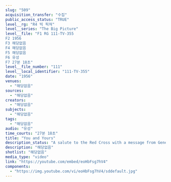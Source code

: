 ```yaml
---
slug: "509"
acquisition_transfer: "수집"
public_access_status: "TRUE"
level__rg: "R4 빅 픽쳐"
level__series: "The Big Picture"
level__file: "F1 RG 111-TV-355
F2 1956
F3 해당없음
F4 해당없음
F5 해당없음
F6 유성
F7 27분 18초"
level__file_number: "111"
level__local_identifier: "111-TV-355"
date: "1956"
venues: 
  - "해당없음"
sources: 
  - "해당없음"
creators: 
  - "해당없음"
subjects: 
  - "해당없음"
tags: 
  - "해당없음"
audio: "유성"
time_courts: "27분 18초"
title: "You and Yours"
description_status: "A salute to the Red Cross with a message from General Alfred M. Gruenther, ARC president."
description: "해당없음"
shotlist: "해당없음"
media_type: "video"
link: "https://youtube.com/embed/eoHbFsg7hV4"
components: 
  - "https://img.youtube.com/vi/eoHbFsg7hV4/sddefault.jpg"
---
```

